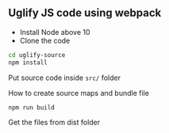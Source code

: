 ## Uglify JS code using webpack

- Install Node above 10
- Clone the code

```sh
cd uglify-source
npm install
```

Put source code inside `src/` folder

How to create source maps and bundle file

```sh
npm run build
```

Get the files from dist folder
